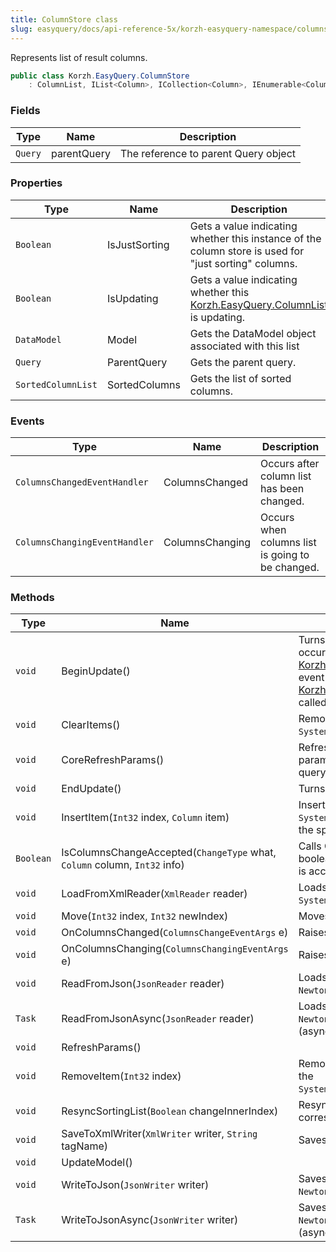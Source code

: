 ```yaml
---
title: ColumnStore class
slug: easyquery/docs/api-reference-5x/korzh-easyquery-namespace/columnstore-class
---
```



Represents list of result columns.
```csharp
public class Korzh.EasyQuery.ColumnStore
    : ColumnList, IList<Column>, ICollection<Column>, IEnumerable<Column>, IEnumerable, IList, ICollection, IReadOnlyList<Column>, IReadOnlyCollection<Column>

```

### Fields

| Type | Name | Description | 
| --- | --- | --- | 
| `Query` | parentQuery | The reference to parent Query object | 


### Properties

| Type | Name | Description | 
| --- | --- | --- | 
| `Boolean` | IsJustSorting | Gets a value indicating whether this instance of the column store is used for "just sorting" columns. | 
| `Boolean` | IsUpdating | Gets a value indicating whether this [Korzh.EasyQuery.ColumnList](/api-reference-5x/korzh-easyquery-namespace/columnlist-class) is updating. | 
| `DataModel` | Model | Gets the DataModel object associated with this list | 
| `Query` | ParentQuery | Gets the parent query. | 
| `SortedColumnList` | SortedColumns | Gets the list of sorted columns. | 


### Events

| Type | Name | Description | 
| --- | --- | --- | 
| `ColumnsChangedEventHandler` | ColumnsChanged | Occurs after column list has been changed. | 
| `ColumnsChangingEventHandler` | ColumnsChanging | Occurs when columns list is going to be changed. | 


### Methods

| Type | Name | Description | 
| --- | --- | --- | 
| `void` | BeginUpdate() | Turns on the "updating" state.  Any changes occured during this state will not initiate [Korzh.EasyQuery.ColumnStore.ColumnsChanged](/api-reference-5x/korzh-easyquery-namespace/columnstore-class) event  until [Korzh.EasyQuery.ColumnStore.EndUpdate](/api-reference-5x/korzh-easyquery-namespace/columnstore-class) is called. | 
| `void` | ClearItems() | Removes all elements from the `System.Collections.ObjectModel.Collection'1`. | 
| `void` | CoreRefreshParams() | Refreshes the list of query parameters by parameters associated with attributes used in query columns . | 
| `void` | EndUpdate() | Turns the "updating" state off. | 
| `void` | InsertItem(`Int32` index, `Column` item) | Inserts an element into the `System.Collections.ObjectModel.Collection'1` at the specified index. | 
| `Boolean` | IsColumnsChangeAccepted(`ChangeType` what, `Column` column, `Int32` info) | Calls ColumnsChanging event and return boolean value that indicates whether the change is accepted. | 
| `void` | LoadFromXmlReader(`XmlReader` reader) | Loads the column list using `System.Xml.XmlReader` object. | 
| `void` | Move(`Int32` index, `Int32` newIndex) | Moves the specified index of the current. | 
| `void` | OnColumnsChanged(`ColumnsChangeEventArgs` e) | Raises the ColumnsChanged event. | 
| `void` | OnColumnsChanging(`ColumnsChangingEventArgs` e) | Raises the `ColumnsChanging` event. | 
| `void` | ReadFromJson(`JsonReader` reader) | Loads the column list using `Newtonsoft.Json.JsonReader` object. | 
| `Task` | ReadFromJsonAsync(`JsonReader` reader) | Loads the column list using `Newtonsoft.Json.JsonReader` object (asynchronous way). | 
| `void` | RefreshParams() |  | 
| `void` | RemoveItem(`Int32` index) | Removes the element at the specified index of the `System.Collections.ObjectModel.Collection'1`. | 
| `void` | ResyncSortingList(`Boolean` changeInnerIndex) | Resynchronizes the sorting list of columns correspondingly to their order. | 
| `void` | SaveToXmlWriter(`XmlWriter` writer, `String` tagName) | Saves the column list to XML. | 
| `void` | UpdateModel() |  | 
| `void` | WriteToJson(`JsonWriter` writer) | Saves the column list using `Newtonsoft.Json.JsonWriter` object. | 
| `Task` | WriteToJsonAsync(`JsonWriter` writer) | Saves the column list using `Newtonsoft.Json.JsonWriter` object (asynchronous way). |